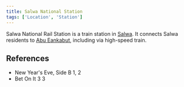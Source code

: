 ```yaml
---
title: Salwa National Station
tags: ['Location', 'Station']
---
```

Salwa National Rail Station is a train station in [Salwa](/_wiki/salwa.md). It connects Salwa residents to [Abu Eankabut](/_wiki/abu-eankabut.md), including via high-speed train.

## References
- New Year's Eve, Side B 1, 2
- Bet On It 3
3
